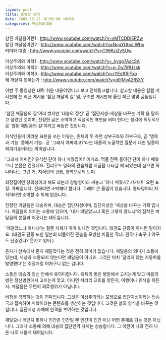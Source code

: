 ```yaml
---
layout: post
title: 동영상 강의
date: 2009-12-21 16:02:06 +0900
categories: 깨달음의대화
---
```

  
참된 깨달음이란1 : <A onclick="window.open(this.href); return false;" href="http://www.youtube.com/watch?v=vMTCDDIEPZw">http://www.youtube.com/watch?v=vMTCDDIEPZw</A>  
참된 깨달음이란2 : <A onclick="window.open(this.href); return false;" href="http://www.youtube.com/watch?v=NquYDbuLWbg">http://www.youtube.com/watch?v=NquYDbuLWbg</A>  
리더와 대중 : <A onclick="window.open(this.href); return false;" href="http://www.youtube.com/watch?v=C966ziZySUw">http://www.youtube.com/watch?v=C966ziZySUw</A>  
  
이상주의와 미학1 : <A onclick="window.open(this.href); return false;" href="http://www.youtube.com/watch?v=_kygp7AacSA">http://www.youtube.com/watch?v=_kygp7AacSA</A>  
이상주의와 미학2 : <A onclick="window.open(this.href); return false;" href="http://www.youtube.com/watch?v=p-Zw7iRUzsk">http://www.youtube.com/watch?v=p-Zw7iRUzsk</A>  
이상주의와 미학3 : <A onclick="window.open(this.href); return false;" href="http://www.youtube.com/watch?v=rYEs1fRjFxo">http://www.youtube.com/watch?v=rYEs1fRjFxo</A>  
왜 깨닫지 못하는가 : <A onclick="window.open(this.href); return false;" href="http://www.youtube.com/watch?v=q9lMvA2fBXY">http://www.youtube.com/watch?v=q9lMvA2fBXY</A>  





  


이번 주 동영상은 대략 쉬운 내용이었다고 보고 전체링크합니다. 참고할 내용은 칼럼 게시판에 쓴 최근 게시물 '참된 깨달의 길' 및, 구조론 게시판에 올린 최근 몇몇 글들입니다.

'참된 깨달음의 길'이라 썼지만 '대승의 정신' 곧 '집단지성-세상을 바꾸는 기획'을 말하고 싶었던 것이며, 진정한 글은 소박하고 직설적인 표현을 써야 한다는 생각에 의도적으로 '참된 깨달음의 길'이라고 써놓은 것입니다.

지식인들이 어려운 표현을 쓰는 이유는, 존재의 두 측면 상부구조와 하부구조, 곧 '명목과 기능' 중에서 기능.. 곧 '그래서 어쩌라고?'라는 대중의 노골적인 질문에 대한 일종의 회피기동이라는 의미입니다. 

'그래서 어쩌긴? 유식한 단어 하나 배웠잖어!' 이거죠. 먹물 잔뜩 들어간 단어 하나 배웠으니 본전은 건졌네요. 헐리우드 영화의 관습처럼 지금쯤 나타날 때 되었는데 싶으면 꼭 나타나는 그런 거, 지식인의 관습, 현학으로의 도피.

최장집이면 창의성이라 해도 되는데 창발성이라 써놓고 '하나 배웠지? 캬캬캬!' 요런 표정. 가짜입니다. 진짜라면 소박해야 합니다. 그래야 큰 울림이 있습니다. 통짜덩어리 지식이라면 소박할 수 밖에 없습니다. 

진정한 깨달음은 대승이며, 대승은 집단지성이며, 집단지성은 ‘세상을 바꾸는 기획’입니다. 깨달음의 의미는 소통에 있으며, '내가 깨달았느냐 혹은 그렇지 않느냐'의 집착은 깨달음의 본질과 어긋나는 태도입니다. 

'깨달았느냐 아니냐'는 질문 자체가 이미 빗나간 것입니다. 태권도 단증이 아니란 말이지요. (태권도 단증 또한 일본의 비뚤어진 관습을 모방한 치졸한 작태. 권투나 축구나 야구도 단증있나? 웃기고 있어.)

은자가 산속에서 혼자 깨달았다는 것은 전혀 의미가 없습니다. 깨달음의 의미가 소통에 있는데, 세상과 소통되지 않는다면 깨달음이 아니죠. 그것은 마치 '달리지 않는 자동차를 발명했다'는 주장처럼 어처구니 없는 겁니다.

소통은 대승의 정신 안에서 유의미합니다. 육체의 병은 병원에서 고치는게 맞고 마음의 병은 정신병원에서 고치는게 맞고, 아니면 차라리 교회를 찾든지, 여행이나 휴식을 하든지. 깨달음은 무면허 의료행위가 아닙니다.

비참을 극복하는 것이 진짜입니다. 그것은 이상주의라는 모뎀으로 집단지성이라는 방송국과 접속하여 미학이라는 콘텐츠를 생산하는 것입니다. 그것은 삶의 양식을 바꾸는 것입니다. 집단지성 자체에 인격을 부여하는 것입니다.

깨달으나 깨닫지 못하나 인간은 인간일 뿐 인간이 인간 아닌 어떤 존재로 되는 것은 아닙니다. 그러나 소통에 의해 대승의 집단인격 자체는 상승합니다. 그 이전이 나와 전혀 다른 나로 새롭게 태어납니다.